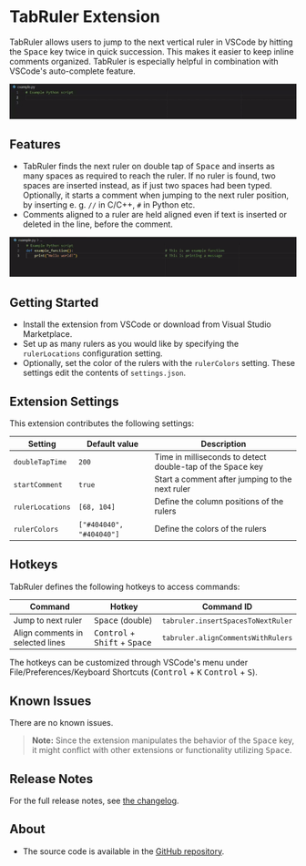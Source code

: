 # TabRuler Extension

TabRuler allows users to jump to the next vertical ruler in VSCode by hitting the <kbd>Space</kbd> key twice in quick succession. This makes it easier to keep inline comments organized. TabRuler is especially helpful in combination with VSCode's auto-complete feature.

![](https://raw.githubusercontent.com/tarymaas/tabruler/refs/heads/main/images/example.gif)

## Features

- TabRuler finds the next ruler on double tap of <kbd>Space</kbd> and inserts as many spaces as required to reach the ruler. If no ruler is found, two spaces are inserted instead, as if just two spaces had been typed. Optionally, it starts a comment when jumping to the next ruler position, by inserting e. g. `//` in C/C++, `#` in Python etc.
- Comments aligned to a ruler are held aligned even if text is inserted or deleted in the line, before the comment.

![](https://raw.githubusercontent.com/tarymaas/tabruler/refs/heads/main/images/realign.gif)

## Getting Started

- Install the extension from VSCode or download from Visual Studio Marketplace.
- Set up as many rulers as you would like by specifying the `rulerLocations` configuration setting.
- Optionally, set the color of the rulers with the `rulerColors` setting. These settings edit the contents of `settings.json`.

## Extension Settings

This extension contributes the following settings:

|Setting|Default value|Description|
|-------|-----------|-----------|
|`doubleTapTime`|`200`|Time in milliseconds to detect double-tap of the <kbd>Space</kbd> key|
|`startComment`|`true`|Start a comment after jumping to the next ruler|
|`rulerLocations`|`[68, 104]`|Define the column positions of the rulers|
|`rulerColors`|`["#404040", "#404040"]`|Define the colors of the rulers|

## Hotkeys

TabRuler defines the following hotkeys to access commands:

|Command|Hotkey|Command ID|
|---|---|---|
|Jump to next ruler|<kbd>Space</kbd> (double)| `tabruler.insertSpacesToNextRuler`|
|Align comments in selected lines|<kbd>Control</kbd> + <kbd>Shift</kbd> + <kbd>Space</kbd>|`tabruler.alignCommentsWithRulers`|

The hotkeys can be customized through VSCode's menu under File/Preferences/Keyboard Shortcuts (<kbd>Control</kbd> + <kbd>K</kbd> <kbd>Control</kbd> + <kbd>S</kbd>).

## Known Issues

There are no known issues.

> **Note:** Since the extension manipulates the behavior of the <kbd>Space</kbd> key, it might conflict with other extensions or functionality utilizing <kbd>Space</kbd>.

## Release Notes

For the full release notes, see [the changelog](https://github.com/tarymaas/tabruler/blob/main/CHANGELOG.md).

## About

* The source code is available in the [GitHub repository](https://github.com/tarymaas/tabruler).
